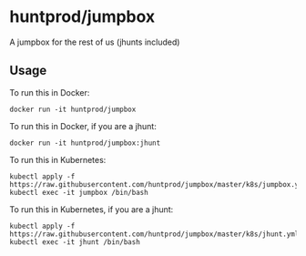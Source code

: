 huntprod/jumpbox
================

A jumpbox for the rest of us (jhunts included)

Usage
-----

To run this in Docker:

    docker run -it huntprod/jumpbox

To run this in Docker, if you are a jhunt:

    docker run -it huntprod/jumpbox:jhunt

To run this in Kubernetes:

    kubectl apply -f https://raw.githubusercontent.com/huntprod/jumpbox/master/k8s/jumpbox.yml
    kubectl exec -it jumpbox /bin/bash

To run this in Kubernetes, if you are a jhunt:

    kubectl apply -f https://raw.githubusercontent.com/huntprod/jumpbox/master/k8s/jhunt.yml
    kubectl exec -it jhunt /bin/bash
